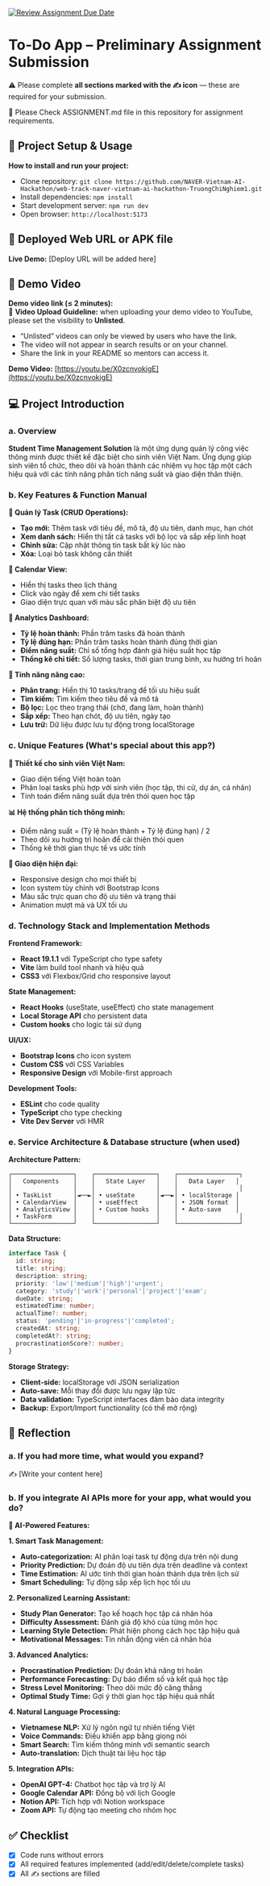 [![Review Assignment Due Date](https://classroom.github.com/assets/deadline-readme-button-22041afd0340ce965d47ae6ef1cefeee28c7c493a6346c4f15d667ab976d596c.svg)](https://classroom.github.com/a/YHSq4TPZ)
# To-Do App – Preliminary Assignment Submission
⚠️ Please complete **all sections marked with the ✍️ icon** — these are required for your submission.

👀 Please Check ASSIGNMENT.md file in this repository for assignment requirements.

## 🚀 Project Setup & Usage
**How to install and run your project:**  
- Clone repository: `git clone https://github.com/NAVER-Vietnam-AI-Hackathon/web-track-naver-vietnam-ai-hackathon-TruongChiNghiem1.git`
- Install dependencies: `npm install`  
- Start development server: `npm run dev`
- Open browser: `http://localhost:5173`

## 🔗 Deployed Web URL or APK file
**Live Demo:** [Deploy URL will be added here]

## 🎥 Demo Video
**Demo video link (≤ 2 minutes):**  
📌 **Video Upload Guideline:** when uploading your demo video to YouTube, please set the visibility to **Unlisted**.  
- “Unlisted” videos can only be viewed by users who have the link.  
- The video will not appear in search results or on your channel.  
- Share the link in your README so mentors can access it.  

**Demo Video:** [https://youtu.be/X0zcnvokigE](https://youtu.be/X0zcnvokigE)


## 💻 Project Introduction

### a. Overview

**Student Time Management Solution** là một ứng dụng quản lý công việc thông minh được thiết kế đặc biệt cho sinh viên Việt Nam. Ứng dụng giúp sinh viên tổ chức, theo dõi và hoàn thành các nhiệm vụ học tập một cách hiệu quả với các tính năng phân tích năng suất và giao diện thân thiện.

### b. Key Features & Function Manual

**🔹 Quản lý Task (CRUD Operations):**
- **Tạo mới:** Thêm task với tiêu đề, mô tả, độ ưu tiên, danh mục, hạn chót
- **Xem danh sách:** Hiển thị tất cả tasks với bộ lọc và sắp xếp linh hoạt
- **Chỉnh sửa:** Cập nhật thông tin task bất kỳ lúc nào
- **Xóa:** Loại bỏ task không cần thiết

**🔹 Calendar View:**
- Hiển thị tasks theo lịch tháng
- Click vào ngày để xem chi tiết tasks
- Giao diện trực quan với màu sắc phân biệt độ ưu tiên

**🔹 Analytics Dashboard:**
- **Tỷ lệ hoàn thành:** Phần trăm tasks đã hoàn thành
- **Tỷ lệ đúng hạn:** Phần trăm tasks hoàn thành đúng thời gian
- **Điểm năng suất:** Chỉ số tổng hợp đánh giá hiệu suất học tập
- **Thống kê chi tiết:** Số lượng tasks, thời gian trung bình, xu hướng trì hoãn

**🔹 Tính năng nâng cao:**
- **Phân trang:** Hiển thị 10 tasks/trang để tối ưu hiệu suất
- **Tìm kiếm:** Tìm kiếm theo tiêu đề và mô tả
- **Bộ lọc:** Lọc theo trạng thái (chờ, đang làm, hoàn thành)
- **Sắp xếp:** Theo hạn chót, độ ưu tiên, ngày tạo
- **Lưu trữ:** Dữ liệu được lưu tự động trong localStorage

### c. Unique Features (What's special about this app?)

**🎯 Thiết kế cho sinh viên Việt Nam:**
- Giao diện tiếng Việt hoàn toàn
- Phân loại tasks phù hợp với sinh viên (học tập, thi cử, dự án, cá nhân)
- Tính toán điểm năng suất dựa trên thói quen học tập

**📊 Hệ thống phân tích thông minh:**
- Điểm năng suất = (Tỷ lệ hoàn thành + Tỷ lệ đúng hạn) / 2
- Theo dõi xu hướng trì hoãn để cải thiện thói quen
- Thống kê thời gian thực tế vs ước tính

**🎨 Giao diện hiện đại:**
- Responsive design cho mọi thiết bị
- Icon system tùy chỉnh với Bootstrap Icons
- Màu sắc trực quan cho độ ưu tiên và trạng thái
- Animation mượt mà và UX tối ưu

### d. Technology Stack and Implementation Methods

**Frontend Framework:**
- **React 19.1.1** với TypeScript cho type safety
- **Vite** làm build tool nhanh và hiệu quả
- **CSS3** với Flexbox/Grid cho responsive layout

**State Management:**
- **React Hooks** (useState, useEffect) cho state management
- **Local Storage API** cho persistent data
- **Custom hooks** cho logic tái sử dụng

**UI/UX:**
- **Bootstrap Icons** cho icon system
- **Custom CSS** với CSS Variables
- **Responsive Design** với Mobile-first approach

**Development Tools:**
- **ESLint** cho code quality
- **TypeScript** cho type checking
- **Vite Dev Server** với HMR

### e. Service Architecture & Database structure (when used)

**Architecture Pattern:**
```
┌─────────────────┐    ┌─────────────────┐    ┌─────────────────┐
│   Components    │    │   State Layer   │    │   Data Layer   │
│                 │    │                 │    │                 │
│ • TaskList      │◄──►│ • useState      │◄──►│ • localStorage │
│ • CalendarView  │    │ • useEffect     │    │ • JSON format  │
│ • AnalyticsView │    │ • Custom hooks  │    │ • Auto-save    │
│ • TaskForm      │    │                 │    │                 │
└─────────────────┘    └─────────────────┘    └─────────────────┘
```

**Data Structure:**
```typescript
interface Task {
  id: string;
  title: string;
  description: string;
  priority: 'low'|'medium'|'high'|'urgent';
  category: 'study'|'work'|'personal'|'project'|'exam';
  dueDate: string;
  estimatedTime: number;
  actualTime?: number;
  status: 'pending'|'in-progress'|'completed';
  createdAt: string;
  completedAt?: string;
  procrastinationScore?: number;
}
```

**Storage Strategy:**
- **Client-side:** localStorage với JSON serialization
- **Auto-save:** Mỗi thay đổi được lưu ngay lập tức
- **Data validation:** TypeScript interfaces đảm bảo data integrity
- **Backup:** Export/Import functionality (có thể mở rộng)

## 🧠 Reflection

### a. If you had more time, what would you expand?

✍️ [Write your content here]


### b. If you integrate AI APIs more for your app, what would you do?

**🤖 AI-Powered Features:**

**1. Smart Task Management:**
- **Auto-categorization:** AI phân loại task tự động dựa trên nội dung
- **Priority Prediction:** Dự đoán độ ưu tiên dựa trên deadline và context
- **Time Estimation:** AI ước tính thời gian hoàn thành dựa trên lịch sử
- **Smart Scheduling:** Tự động sắp xếp lịch học tối ưu

**2. Personalized Learning Assistant:**
- **Study Plan Generator:** Tạo kế hoạch học tập cá nhân hóa
- **Difficulty Assessment:** Đánh giá độ khó của từng môn học
- **Learning Style Detection:** Phát hiện phong cách học tập hiệu quả
- **Motivational Messages:** Tin nhắn động viên cá nhân hóa

**3. Advanced Analytics:**
- **Procrastination Prediction:** Dự đoán khả năng trì hoãn
- **Performance Forecasting:** Dự báo điểm số và kết quả học tập
- **Stress Level Monitoring:** Theo dõi mức độ căng thẳng
- **Optimal Study Time:** Gợi ý thời gian học tập hiệu quả nhất

**4. Natural Language Processing:**
- **Vietnamese NLP:** Xử lý ngôn ngữ tự nhiên tiếng Việt
- **Voice Commands:** Điều khiển app bằng giọng nói
- **Smart Search:** Tìm kiếm thông minh với semantic search
- **Auto-translation:** Dịch thuật tài liệu học tập

**5. Integration APIs:**
- **OpenAI GPT-4:** Chatbot học tập và trợ lý AI
- **Google Calendar API:** Đồng bộ với lịch Google
- **Notion API:** Tích hợp với Notion workspace
- **Zoom API:** Tự động tạo meeting cho nhóm học

## ✅ Checklist
- [x] Code runs without errors  
- [x] All required features implemented (add/edit/delete/complete tasks)  
- [x] All ✍️ sections are filled  
